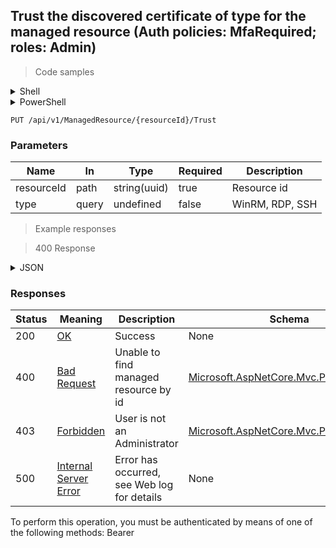 
## Trust the discovered certificate of type for the managed resource (Auth policies: MfaRequired; roles: Admin)

<a id="opIdTrustAsync"></a>

> Code samples

<details><summary>Shell</summary>


```shell
# You can also use wget
curl -X PUT /api/v1/ManagedResource/{resourceId}/Trust \
  -H 'Accept: application/json' \
  -H 'Authorization: Bearer TOKEN'

```


</details>

<details><summary>PowerShell</summary>


```powershell
# PowerShell example

$NPSUrl = "https://localhost:6500"

$Login = @{
    Login = "User"
    Password = "Password"
}
# Cookie container for multi-factor authentication
$WebSession = New-Object Microsoft.PowerShell.Commands.WebRequestSession
$Token = Invoke-RestMethod -Uri "$($NPSUrl)/signinBody" -Method POST -Body (ConvertTo-Json $Login) -WebSession $WebSession -ContentType "application/json"
$Token = Invoke-RestMethod -Uri "$($NPSUrl)/signin2fa" -Method Post -Body $MfaCode -Headers @{Authorization = "Bearer $Token"} -WebSession $WebSession -ContentType "application/json"

$Headers = @{
    Authorization = "Bearer $Token"
}
Invoke-RestMethod -Method PUT -Uri "$($NPSUrl)/api/v1/ManagedResource/{resourceId}/Trust" -Headers $Headers -ContentType "application/json"
```


</details>

`PUT /api/v1/ManagedResource/{resourceId}/Trust`

<h3 id="trust-the-discovered-certificate-of-type-for-the-managed-resource-(auth-policies:-mfarequired;-roles:-admin)-parameters">Parameters</h3>

|Name|In|Type|Required|Description|
|---|---|---|---|---|
|resourceId|path|string(uuid)|true|Resource id|
|type|query|undefined|false|WinRM, RDP, SSH|

> Example responses

> 400 Response

<details><summary>JSON</summary>


```json
{
  "type": "string",
  "title": "string",
  "status": 0,
  "detail": "string",
  "instance": "string",
  "property1": null,
  "property2": null
}
```


</details>

<h3 id="trust-the-discovered-certificate-of-type-for-the-managed-resource-(auth-policies:-mfarequired;-roles:-admin)-responses">Responses</h3>

|Status|Meaning|Description|Schema|
|---|---|---|---|
|200|[OK](https://tools.ietf.org/html/rfc7231#section-6.3.1)|Success|None|
|400|[Bad Request](https://tools.ietf.org/html/rfc7231#section-6.5.1)|Unable to find managed resource by id|[Microsoft.AspNetCore.Mvc.ProblemDetails](../Models/microsoft.aspnetcore.mvc.problemdetails.md)|
|403|[Forbidden](https://tools.ietf.org/html/rfc7231#section-6.5.3)|User is not an Administrator|[Microsoft.AspNetCore.Mvc.ProblemDetails](../Models/microsoft.aspnetcore.mvc.problemdetails.md)|
|500|[Internal Server Error](https://tools.ietf.org/html/rfc7231#section-6.6.1)|Error has occurred, see Web log for details|None|

<aside class="warning">
To perform this operation, you must be authenticated by means of one of the following methods:
Bearer
</aside>


